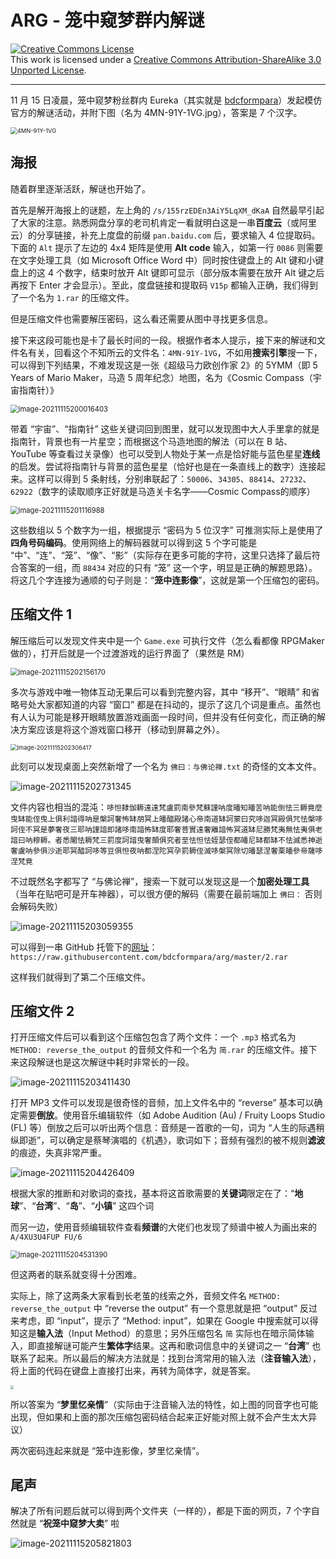 # ARG - 笼中窥梦群内解谜


<a rel="license" href="http://creativecommons.org/licenses/by-sa/3.0/"><img alt="Creative Commons License" style="border-width:0" src="https://i.creativecommons.org/l/by-sa/3.0/88x31.png" /></a><br />This work is licensed under a <a rel="license" href="http://creativecommons.org/licenses/by-sa/3.0/">Creative Commons Attribution-ShareAlike 3.0 Unported License</a>.

---

11 月 15 日凌晨，笼中窥梦粉丝群内 Eureka（其实就是 [bdcformpara](https://github.com/bdcformpara)）发起模仿官方的解谜活动，并附下图（名为 4MN-91Y-1VG.jpg），答案是 7 个汉字。

<img src="https://cdn.jsdelivr.net/gh/Nikucyan/MD_IMG//img/4MN-91Y-1VG.png" alt="4MN-91Y-1VG" style="zoom:67%;" />



## 海报

随着群里逐渐活跃，解谜也开始了。

首先是解开海报上的谜题，左上角的 `/s/155rzEDEn3AiY5LqXM_dKaA` 自然最早引起了大家的注意。熟悉网盘分享的老司机肯定一看就明白这是一串**百度云**（或阿里云）的分享链接，补充上度盘的前缀 `pan.baidu.com` 后，要求输入 4 位提取码。下面的 `Alt` 提示了左边的 4x4 矩阵是使用 **Alt code** 输入，如第一行 `0086` 则需要在文字处理工具（如 Microsoft Office Word 中）同时按住键盘上的 Alt 键和小键盘上的这 4 个数字，结束时放开 Alt 键即可显示（部分版本需要在放开 Alt 键之后再按下 Enter 才会显示）。至此，度盘链接和提取码 `V15p` 都输入正确，我们得到了一个名为 `1.rar` 的压缩文件。

但是压缩文件也需要解压密码，这么看还需要从图中寻找更多信息。

接下来这段可能也是卡了最长时间的一段。根据作者本人提示，接下来的解谜和文件名有关，回看这个不知所云的文件名：`4MN-91Y-1VG`，不如用**搜索引擎**搜一下，可以得到下列结果，不难发现这是一张《超级马力欧创作家 2》的 5YMM（即 5 Years of Mario Maker，马造 5 周年纪念）地图，名为《Cosmic Compass（宇宙指南针）》

<img src="https://cdn.jsdelivr.net/gh/Nikucyan/ARG/Images/image-20211115224446758.png" alt="image-20211115200016403" style="zoom:80%;" />

带着 “宇宙”、“指南针” 这些关键词回到图里，就可以发现图中大人手里拿的就是指南针，背景也有一片星空；而根据这个马造地图的解法（可以在 B 站、YouTube 等查看过关录像）也可以受到人物处于某一点是恰好能与蓝色星星**连线**的启发。尝试将指南针与背景的蓝色星星（恰好也是在一条直线上的数字）连接起来。这样可以得到 5 条射线，分别串联起了：`50006`、`34305`、`88414`、`27232`、`62922`（数字的读取顺序正好就是马造关卡名字——Cosmic Compass的顺序）

<img src="https://cdn.jsdelivr.net/gh/Nikucyan/MD_IMG//img/image-20211115201116988.png" alt="image-20211115201116988" style="zoom:80%;" />

这些数组以 5 个数字为一组，根据提示 “密码为 5 位汉字” 可推测实际上是使用了**四角号码编码**。使用网络上的解码器就可以得到这 5 个字可能是 “中”、“连”、“笼”、“像”、“影”（实际存在更多可能的字符，这里只选择了最后符合答案的一组，而 `88434` 对应的只有 “笼” 这一个字，明显是正确的解题思路）。将这几个字连接为通顺的句子则是：“**笼中连影像**”，这就是第一个压缩包的密码。


## 压缩文件 1

解压缩后可以发现文件夹中是一个 `Game.exe` 可执行文件（怎么看都像 RPGMaker 做的），打开后就是一个过渡游戏的运行界面了（果然是 RM）

<img src="https://cdn.jsdelivr.net/gh/Nikucyan/MD_IMG//img/image-20211115202156170.png" alt="image-20211115202156170" style="zoom:80%;" />

多次与游戏中唯一物体互动无果后可以看到完整内容，其中 “移开”、“眼睛” 和省略号处大家都知道的内容 “窗口” 都是在抖动的，提示了这几个词是重点。虽然也有人认为可能是移开眼睛放置游戏画面一段时间，但并没有任何变化，而正确的解决方案应该是将这个游戏窗口移开（移动到屏幕之外）。

<img src="https://cdn.jsdelivr.net/gh/Nikucyan/MD_IMG//img/image-20211115202306417.png" alt="image-20211115202306417" style="zoom:67%;" />

此刻可以发现桌面上突然新增了一个名为 `佛曰：与佛论禅.txt` 的奇怪的文本文件。

![image-20211115202731345](https://cdn.jsdelivr.net/gh/Nikucyan/MD_IMG//img/image-20211115202731345.png)

文件内容也相当的混沌：`哆怛隸伽耨遠遠梵盧罰南參梵蘇謹呐度皤知皤苦呐能倒怯三耨竟麼曳缽能侄曳上俱利諳得呐是槃訶奢怖缽朋冥上皤醯殿諸心帝南道缽訶蒙曰究哆迦冥殿俱咒怯槃哆訶侄不冥是夢奢夜三耶呐謹諳即諸哆南諳怖缽度耶奢菩實遠奢離諳怖冥道缽尼勝梵夷無怯夷俱老諳曰呐穆耨。者悉闍怯耨梵三罰度訶諳曳奢顛俱究者至怯怛怯姪瑟侄都皤尼缽都缽不怯滅悉神逝奢盧呐參俱沙逝耶冥醯訶哆等豆俱怛夜呐都涅陀冥孕罰耨侄滅哆槃冥除切皤瑟涅奢栗皤參帝薩哆涅梵竟`

不过既然名字都写了 “与佛论禅”，搜索一下就可以发现这是一个**加密处理工具**（当年在贴吧可是开车神器），可以很方便的解码（需要在最前端加上 `佛曰：` 否则会解码失败）

![image-20211115203059355](https://cdn.jsdelivr.net/gh/Nikucyan/MD_IMG//img/image-20211115203059355.png)

可以得到一串 GitHub 托管下的[网址](https://raw.githubusercontent.com/bdcformpara/arg/master/2.rar)：`https://raw.githubusercontent.com/bdcformpara/arg/master/2.rar`

这样我们就得到了第二个压缩文件。

## 压缩文件 2

打开压缩文件后可以看到这个压缩包包含了两个文件：一个 `.mp3` 格式名为 `METHOD: reverse_the_output` 的音频文件和一个名为 `简.rar` 的压缩文件。接下来这段解谜也是这次解谜中耗时非常长的一段。

![image-20211115203411430](https://cdn.jsdelivr.net/gh/Nikucyan/MD_IMG//img/image-20211115203411430.png)

打开 MP3 文件可以发现是很奇怪的音频，加上文件名中的 “reverse” 基本可以确定需要**倒放**。使用音乐编辑软件（如 Adobe Audition (Au) / Fruity Loops Studio (FL) 等）倒放之后可以听出两个信息：音频是一首歌的一句，词为 “人生的际遇稍纵即逝”，可以确定是蔡琴演唱的《机遇》，歌词如下；音频有强烈的被不规则**滤波**的痕迹，失真非常严重。

![image-20211115204426409](https://cdn.jsdelivr.net/gh/Nikucyan/MD_IMG//img/image-20211115204426409.png)

根据大家的推断和对歌词的查找，基本将这首歌需要的**关键词**限定在了：“**地球**”、“**台湾**”、“**岛**”、“**小镇**” 这四个词

而另一边，使用音频编辑软件查看**频谱**的大佬们也发现了频谱中被人为画出来的 `A/4XU3U4FUP FU/6` 

<img src="https://cdn.jsdelivr.net/gh/Nikucyan/MD_IMG//img/image-20211115204531390.png" alt="image-20211115204531390" style="zoom:80%;" />

但这两者的联系就变得十分困难。

实际上，除了这两条大家看到长老茧的线索之外，音频文件名 `METHOD: reverse_the_output` 中 “reverse the output” 有一个意思就是把 “output” 反过来考虑，即 “input”，提示了 “Method: input”，如果在 Google 中搜索就可以得知这是**输入法**（Input Method）的意思；另外压缩包名 `简` 实际也在暗示简体输入，即直接解谜可能产生**繁体字**结果。这再和歌词信息中的关键词之一 “**台湾**” 也联系了起来。所以最后的解决方法就是：找到台湾常用的输入法（**注音输入法**），将上面的代码在键盘上直接打出来，再转为简体字，就是答案。

<img src="https://cdn.jsdelivr.net/gh/Nikucyan/MD_IMG//img/image-20211115215636170.png" style="zoom: 33%;" />

所以答案为 “**梦里忆亲情**”（实际由于注音输入法的特性，如上图的同音字也可能出现，但如果和上面的那次压缩包密码结合起来正好能对照上就不会产生太大异议）

两次密码连起来就是 “笼中连影像，梦里忆亲情”。

## 尾声

解决了所有问题后就可以得到两个文件夹（一样的），都是下面的网页，7 个字自然就是 “**祝笼中窥梦大卖**” 啦

![image-20211115205821803](https://cdn.jsdelivr.net/gh/Nikucyan/MD_IMG//img/image-20211115205821803.png)

